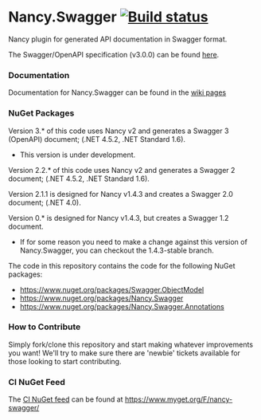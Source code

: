 # Nancy.Swagger [![Build status](https://ci.appveyor.com/api/projects/status/jm2q8t8y4u18n03r)](https://ci.appveyor.com/project/yahehe/nancy-swagger)

Nancy plugin for generated API documentation in Swagger format.

The Swagger/OpenAPI specification (v3.0.0) can be found [here](https://swagger.io/specification/).

### Documentation

Documentation for Nancy.Swagger can be found in the [wiki pages](https://github.com/yahehe/Nancy.Swagger/wiki)

### NuGet Packages


Version 3.* of this code uses Nancy v2 and generates a Swagger 3 (OpenAPI) document; (.NET 4.5.2, .NET Standard 1.6).
 - This version is under development.

Version 2.2.* of this code uses Nancy v2 and generates a Swagger 2 document; (.NET 4.5.2, .NET Standard 1.6).

Version 2.1.1 is designed for Nancy v1.4.3 and creates a Swagger 2.0 document; (.NET 4.0).

Version 0.* is designed for Nancy v1.4.3, but creates a Swagger 1.2 document.
 - If for some reason you need to make a change against this version of Nancy.Swagger, you can checkout the 1.4.3-stable branch.

The code in this repository contains the code for the following NuGet packages:
 - https://www.nuget.org/packages/Swagger.ObjectModel
 - https://www.nuget.org/packages/Nancy.Swagger
 - https://www.nuget.org/packages/Nancy.Swagger.Annotations
 
### How to Contribute

Simply fork/clone this repository and start making whatever improvements you want! We'll try to make sure there are 'newbie' tickets available for those looking to start contributing.

### CI NuGet Feed

The [CI NuGet feed](https://www.myget.org/gallery/nancy-swagger) can be found at https://www.myget.org/F/nancy-swagger/
